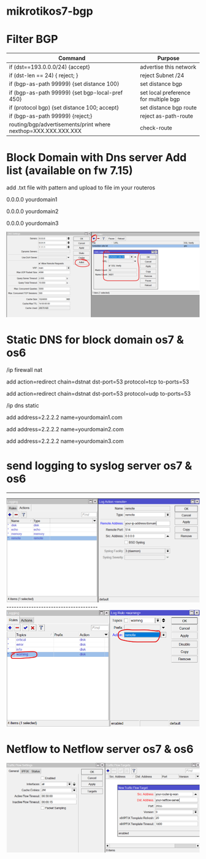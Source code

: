 # mikrotikos7-bgp

# Filter BGP

| Command | 	Purpose |
| --- | --- |
| if (dst==193.0.0.0/24) {accept} | advertise this network  |
| if (dst-len == 24) { reject; } | reject Subnet /24 |
| if (bgp-as-path 99999) {set distance 100} | set distance bgp |
| if (bgp-as-path 99999) {set bgp-local-pref 450} | set local preference for multiple bgp |
| if (protocol bgp) {set distance 100; accept} | set distance  bgp route |
| if (bgp-as-path 99999) {reject;} | reject as-path-route |
| routing/bgp/advertisements/print where nexthop=XXX.XXX.XXX.XXX | check-route |



# Block Domain with Dns server  Add list (available on fw 7.15)

add .txt file with pattern   and upload to file im your routeros

0.0.0.0  yourdomain1

0.0.0.0  yourdomain2

0.0.0.0  yourdomain3

<img src= sc.png/>


# Static DNS for block domain os7 & os6

/ip firewall nat

add action=redirect chain=dstnat dst-port=53 protocol=tcp to-ports=53

add action=redirect chain=dstnat dst-port=53 protocol=udp to-ports=53

/ip dns static

add address=2.2.2.2 name=yourdomain1.com

add address=2.2.2.2 name=yourdomain2.com

add address=2.2.2.2 name=yourdomain3.com


# send logging to syslog server os7 & os6
-------------------------------------
<img src=log.png/>
-------------------------------------
<img src=log2.png/>


# Netflow to Netflow server os7 & os6

<img src=netflow.png/>






